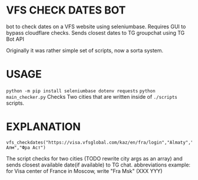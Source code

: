 # VFS CHECK DATES BOT
bot to check dates on a VFS website using seleniumbase. Requires GUI to bypass cloudflare checks. Sends closest dates to TG groupchat using TG Bot API

Originally it was rather simple set of scripts, now a sorta system.
# USAGE
`python -m pip install seleniumbase dotenv requests`
`python main_checker.py`
Checks Two cities that are written inside of  `./scripts` scripts.
# EXPLANATION
```
vfs_checkdates("https://visa.vfsglobal.com/kaz/en/fra/login","Almaty","Astana","Фра Алм","Фра Аст")
```
The script checks for two cities (TODO rewrite city args as an array) and sends closest available date(if available) to TG chat. abbreviations example: for Visa center of France in Moscow, write "Fra Msk" (XXX YYY)